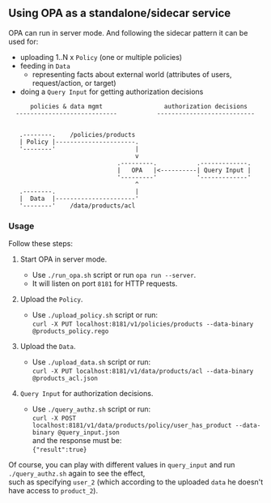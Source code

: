 ## Using OPA as a standalone/sidecar service

OPA can run in server mode. And following the sidecar pattern it can be used for:

- uploading 1..N x `Policy` (one or multiple policies)
- feeding in `Data`
  - representing facts about external world (attributes of users, request/action, or target)
- doing a `Query Input` for getting authorization decisions

```
      policies & data mgmt                 authorization decisions
  ----------------------------           ---------------------------


   .--------.    /policies/products
   | Policy |----------------------.
   '--------'                      |
                                   v
                              .---------.           .-------------.
                              |   OPA   |<----------| Query Input |
                              '---------'           '-------------'
                                   ^
   .--------.                      |
   |  Data  |----------------------'
   '--------'    /data/products/acl
```

### Usage

Follow these steps:

1. Start OPA in server mode.

   - Use `./run_opa.sh` script or run `opa run --server`.
   - It will listen on port `8181` for HTTP requests.

1. Upload the `Policy`.

   - Use `./upload_policy.sh` script or run:<br/>
     `curl -X PUT localhost:8181/v1/policies/products --data-binary @products_policy.rego`

1. Upload the `Data`.

   - Use `./upload_data.sh` script or run:<br/>
     `curl -X PUT localhost:8181/v1/data/products/acl --data-binary @products_acl.json`

1. `Query Input` for authorization decisions.

   - Use `./query_authz.sh` script or run:<br/>
     `curl -X POST localhost:8181/v1/data/products/policy/user_has_product --data-binary @query_input.json`<br/>
     and the response must be:<br/>
     `{"result":true}`

Of course, you can play with different values in `query_input` and run `./query_authz.sh` again to see the effect,<br/>
such as specifying `user_2` (which according to the uploaded `data` he doesn't have access to `product_2`).
